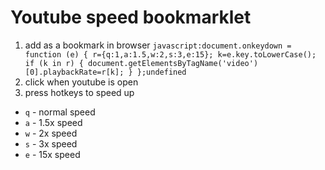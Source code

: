 # Youtube speed bookmarklet

1. add as a bookmark in browser `javascript:document.onkeydown = function (e) { r={q:1,a:1.5,w:2,s:3,e:15}; k=e.key.toLowerCase(); if (k in r) { document.getElementsByTagName('video')[0].playbackRate=r[k]; } };undefined`
1. click when youtube is open
1. press hotkeys to speed up
  * `q` - normal speed
  * `a` - 1.5x speed
  * `w` - 2x speed
  * `s` - 3x speed
  * `e` - 15x speed
